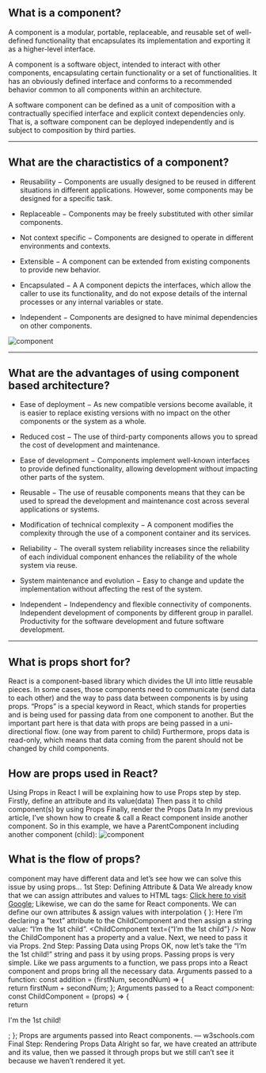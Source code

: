 ## What is a component?
A component is a modular, portable, replaceable, and reusable set of well-defined functionality that encapsulates its implementation and exporting it as a higher-level interface.

A component is a software object, intended to interact with other components, encapsulating certain functionality or a set of functionalities. It has an obviously defined interface and conforms to a recommended behavior common to all components within an architecture.

A software component can be defined as a unit of composition with a contractually specified interface and explicit context dependencies only. That is, a software component can be deployed independently and is subject to composition by third parties.
____________________________________________________
## What are the charactistics of a component?
* Reusability − Components are usually designed to be reused in different situations in different applications. However, some components may be designed for a specific task.

* Replaceable − Components may be freely substituted with other similar components.

* Not context specific − Components are designed to operate in different environments and contexts.

* Extensible − A component can be extended from existing components to provide new behavior.

* Encapsulated − A A component depicts the interfaces, which allow the caller to use its functionality, and do not expose details of the internal processes or any internal variables or state.

* Independent − Components are designed to have minimal dependencies on other components.

![component](https://www.tutorialspoint.com/software_architecture_design/images/principles_of_component_based_design.jpg)
_________________________________________________________
## What are the advantages of using component based architecture?
* Ease of deployment − As new compatible versions become available, it is easier to replace existing versions with no impact on the other components or the system as a whole.

* Reduced cost − The use of third-party components allows you to spread the cost of development and maintenance.

* Ease of development − Components implement well-known interfaces to provide defined functionality, allowing development without impacting other parts of the system.

* Reusable − The use of reusable components means that they can be used to spread the development and maintenance cost across several applications or systems.

* Modification of technical complexity − A component modifies the complexity through the use of a component container and its services.

* Reliability − The overall system reliability increases since the reliability of each individual component enhances the reliability of the whole system via reuse.

* System maintenance and evolution − Easy to change and update the implementation without affecting the rest of the system.

* Independent − Independency and flexible connectivity of components. Independent development of components by different group in parallel. Productivity for the software development and future software development.
____________________________________________________

## What is props short for?
React is a component-based library which divides the UI into little reusable pieces. In some cases, those components need to communicate (send data to each other) and the way to pass data between components is by using props.
“Props” is a special keyword in React, which stands for properties and is being used for passing data from one component to another.
But the important part here is that data with props are being passed in a uni-directional flow. (one way from parent to child)
Furthermore, props data is read-only, which means that data coming from the parent should not be changed by child components.

## How are props used in React?
Using Props in React
I will be explaining how to use Props step by step.
Firstly, define an attribute and its value(data)
Then pass it to child component(s) by using Props
Finally, render the Props Data
In my previous article, I’ve shown how to create & call a React component inside another component. So in this example, we have a ParentComponent including another component (child):
![component](https://res.cloudinary.com/practicaldev/image/fetch/s--Uc-y4p1Y--/c_imagga_scale,f_auto,fl_progressive,h_900,q_auto,w_1600/https://thepracticaldev.s3.amazonaws.com/i/mmuqc0cwcx1om4fcuwks.png)

## What is the flow of props?
component may have different data and let’s see how we can solve this issue by using props…
1st Step: Defining Attribute & Data
We already know that we can assign attributes and values to HTML tags:
<a href="www.google.com">Click here to visit Google</a>;
Likewise, we can do the same for React components. We can define our own attributes & assign values with interpolation { }:
<ChildComponent someAttribute={value} anotherAttribute={value}/>
Here I’m declaring a “text” attribute to the ChildComponent and then assign a string value: “I’m the 1st child”.
<ChildComponent text={“I’m the 1st child”} />
Now the ChildComponent has a property and a value. Next, we need to pass it via Props.
2nd Step: Passing Data using Props
OK, now let’s take the “I’m the 1st child!” string and pass it by using props.
Passing props is very simple. Like we pass arguments to a function, we pass props into a React component and props bring all the necessary data.
Arguments passed to a function:
const addition = (firstNum, secondNum) => {  
  return firstNum + secondNum; 
};
Arguments passed to a React component:
const ChildComponent = (props) => {  
  return <p>I'm the 1st child!</p>; 
};
Props are arguments passed into React components. — w3schools.com
Final Step: Rendering Props Data
Alright so far, we have created an attribute and its value, then we passed it through props but we still can’t see it because we haven’t rendered it yet.
